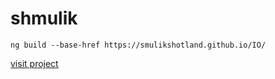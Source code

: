 # shmulik


`ng build --base-href https://smulikshotland.github.io/IO/`

[visit project](https://smulikshotland.github.io/IO/index.html)
